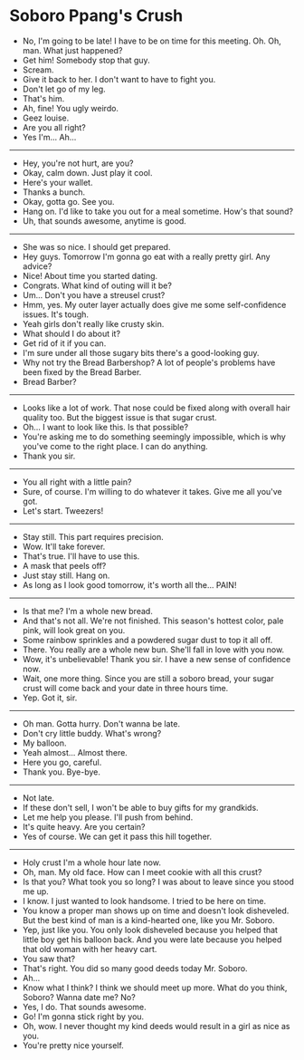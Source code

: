 # Soboro Ppang's Crush

- No, I'm going to be late! I have to be on time for this meeting. Oh. Oh, man. What just happened?
- Get him! Somebody stop that guy.
- Scream.
- Give it back to her. I don't want to have to fight you.
- Don't let go of my leg.
- That's him.
- Ah, fine! You ugly weirdo.
- Geez louise.
- Are you all right?
- Yes I'm... Ah...
* * *
- Hey, you're not hurt, are you?
- Okay, calm down. Just play it cool.
- Here's your wallet.
- Thanks a bunch.
- Okay, gotta go. See you.
- Hang on. I'd like to take you out for a meal sometime. How's that sound?
- Uh, that sounds awesome, anytime is good.
* * *
- She was so nice. I should get prepared.
- Hey guys. Tomorrow I'm gonna go eat with a really pretty girl. Any advice?
- Nice! About time you started dating.
- Congrats. What kind of outing will it be?
- Um... Don't you have a streusel crust?
- Hmm, yes. My outer layer actually does give me some self-confidence issues. It's tough.
- Yeah girls don't really like crusty skin.
- What should I do about it?
- Get rid of it if you can.
- I'm sure under all those sugary bits there's a good-looking guy.
- Why not try the Bread Barbershop? A lot of people's problems have been fixed by the Bread Barber.
- Bread Barber?
* * *
- Looks like a lot of work. That nose could be fixed along with overall hair quality too. But the biggest issue is that sugar crust.
- Oh... I want to look like this. Is that possible?
- You're asking me to do something seemingly impossible, which is why you've come to the right place. I can do anything.
- Thank you sir.
* * *
- You all right with a little pain?
- Sure, of course. I'm willing to do whatever it takes. Give me all you've got.
- Let's start. Tweezers!
* * *
- Stay still. This part requires precision.
- Wow. It'll take forever.
- That's true. I'll have to use this.
- A mask that peels off?
- Just stay still. Hang on.
- As long as I look good tomorrow, it's worth all the... PAIN!
* * *
- Is that me? I'm a whole new bread.
- And that's not all. We're not finished. This season's hottest color, pale pink, will look great on you.
- Some rainbow sprinkles and a powdered sugar dust to top it all off.
- There. You really are a whole new bun. She'll fall in love with you now.
- Wow, it's unbelievable! Thank you sir. I have a new sense of confidence now.
- Wait, one more thing. Since you are still a soboro bread, your sugar crust will come back and your date in three hours time.
- Yep. Got it, sir.
* * *
- Oh man. Gotta hurry. Don't wanna be late.
- Don't cry little buddy. What's wrong?
- My balloon.
- Yeah almost... Almost there.
- Here you go, careful.
- Thank you. Bye-bye.
* * *
- Not late.
- If these don't sell, I won't be able to buy gifts for my grandkids.
- Let me help you please. I'll push from behind.
- It's quite heavy. Are you certain?
- Yes of course. We can get it pass this hill together.
* * *
- Holy crust I'm a whole hour late now.
- Oh, man. My old face. How can I meet cookie with all this crust?
- Is that you? What took you so long? I was about to leave since you stood me up.
- I know. I just wanted to look handsome. I tried to be here on time.
- You know a proper man shows up on time and doesn't look disheveled. But the best kind of man is a kind-hearted one, like you Mr. Soboro.
- Yep, just like you. You only look disheveled because you helped that little boy get his balloon back. And you were late because you helped that old woman with her heavy cart.
- You saw that?
- That's right. You did so many good deeds today Mr. Soboro.
- Ah...
- Know what I think? I think we should meet up more. What do you think, Soboro? Wanna date me? No?
- Yes, I do. That sounds awesome.
- Go! I'm gonna stick right by you.
- Oh, wow. I never thought my kind deeds would result in a girl as nice as you.
- You're pretty nice yourself.

